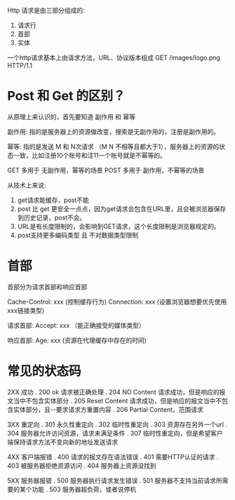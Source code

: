 Http 请求是由三部分组成的:
  1. 请求行
  2. 首部
  3. 实体

  一个http请求基本上由请求方法，URL、协议版本组成
  GET /images/logo.png HTTP/1.1


# Post 和 Get 的区别？

从原理上来认识的，首先要知道 副作用 和 幂等

副作用: 指的是服务器上的资源做改变，搜索是无副作用的，注册是副作用的。

幂等: 指的是发送 M 和 N次请求 （M N 不相等且都大于1），服务器上的资源的状态一致，比如注册10个账号和注11一个账号就是不幂等的。
<!-- 比如注册10个账号和注11一个账号就是不幂等的。对文章要改10次和更改11次是幂等的 -->

GET 多用于 无副作用，幂等的场景
POST 多用于 副作用，不幂等的场景

从技术上来说:
  1. get请求能缓存，post不能
  2. post 比 get 更安全一点点，因为get请求会包含在URL里，且会被浏览器保存到历史记录，post不会。
  3. URL是有长度限制的，会影响到GET请求，这个长度限制是浏览器规定的。
  4. post支持更多编码类型 且 不对数据类型限制


# 首部
首部分为请求首部和响应首部

Cache-Control: xxx  (控制缓存行为)
Connection: xxx   (设置浏览器想要优先使用xxx链接类型)

请求首部:
Accept: xxx （能正确接受的媒体类型）

响应首部:
Age: xxx  (资源在代理缓存中存在的时间)


# 常见的状态码
2XX 成功
  . 200  ok 请求被正确处理
  . 204  NO Content 请求成功，但是响应的报文当中不包含实体部分
  . 205  Reset Content 请求成功，但是响应的报文当中不包含实体部分，且--要求请求方重置内容
  . 206  Partial Content，范围请求

3XX 重定向
  . 301  永久性重定向
  . 302  临时性重定向
  . 303  资源存在另外一个url
  . 304  服务器允许访问资源，请求未满足条件
  . 307  临时性重定向，但是希望客户端保持请求方法不变向新的地址发送请求

4XX  客户端报错
  . 400  请求的报文存在语法错误
  . 401  需要HTTP认证的请求
  . 403  被服务器拒绝资源访问
  . 404  服务器上资源没找到

5XX 服务器报错
  . 500  服务器执行请求发生错误
  . 501  服务器不支持当前请求所需要的某个功能
  . 503 服务器超负荷，或者说停机
